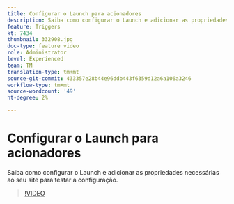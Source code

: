 ```yaml
---
title: Configurar o Launch para acionadores
description: Saiba como configurar o Launch e adicionar as propriedades necessárias ao seu site para testar a configuração.
feature: Triggers
kt: 7434
thumbnail: 332908.jpg
doc-type: feature video
role: Administrator
level: Experienced
team: TM
translation-type: tm+mt
source-git-commit: 433357e28b44e96ddb443f6359d12a6a106a3246
workflow-type: tm+mt
source-wordcount: '49'
ht-degree: 2%

---
```


# Configurar o Launch para acionadores

Saiba como configurar o Launch e adicionar as propriedades necessárias ao seu site para testar a configuração.

>[!VIDEO](https://video.tv.adobe.com/v/332908?quality=12)
